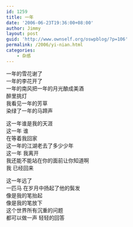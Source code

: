 ```yaml
---
id: 1259
title: 一年
date: '2006-06-23T19:36:00+08:00'
author: Jimmy
layout: post
guid: 'http://www.ownself.org/oswpblog/?p=106'
permalink: /2006/yi-nian.html
categories:
    - 杂感
---
```


一年的雪花谢了   
一年的李花开了   
一年的南风把一年的月光酿成美酒   
醉里挑灯   
我看见一年的芳草   
染绿了一年的马蹄声

这一年谁是我的天涯   
这一年 谁   
在等着我回家   
这一年的江湖老去了多少少年   
这一年 我离开   
我还能不能站在你的面前让你知道啊   
我 已经回来

这一年远了   
一匹马 在岁月中扬起了他的鬓发   
像是我的笔抬起   
像是我的笔放下   
这个世界所有沉重的问题   
都可以做一声 轻轻的回答